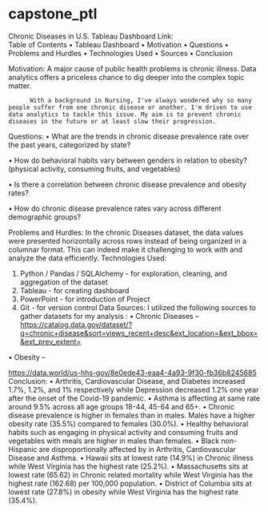 # capstone_ptl
Chronic Diseases in U.S.
Tableau Dashboard
Link:  
Table of Contents
•	Tableau Dashboard
•	Motivation
•	Questions
•	Problems and Hurdles
•	Technologies Used
•	Sources
•	Conclusion

Motivation:
           A major cause of public health problems is chronic illness. Data analytics offers a priceless chance to dig deeper into the complex topic matter. 

          With a background in Nursing, I've always wondered why so many people suffer from one chronic disease or another. I'm driven to use data analytics to tackle this issue. My aim is to prevent chronic diseases in the future or at least slow their progression.

Questions:
•	What are the trends in chronic disease prevalence rate over the past years, categorized by state?

•	How do behavioral habits vary between genders in relation to obesity?  (physical activity, consuming fruits, and vegetables)


•	Is there a correlation between chronic disease prevalence and obesity rates?

•	How do chronic disease prevalence rates vary across different demographic groups?   

Problems and Hurdles:
In the chronic Diseases dataset, the data values were presented horizontally across rows instead of being organized in a columnar format. This can indeed make it challenging to work with and analyze the data efficiently.
Technologies Used:
1.	Python / Pandas / SQLAlchemy - for exploration, cleaning, and aggregation of the dataset
2.	Tableau - for creating dashboard
3.	PowerPoint - for introduction of Project
4.	Git - for version control
Data Sources:
I utilized the following sources to gather datasets for my analysis :
•	Chronic Diseases –
 https://catalog.data.gov/dataset/?q=chronic+disease&sort=views_recent+desc&ext_location=&ext_bbox=&ext_prev_extent=

•	Obesity – 

https://data.world/us-hhs-gov/8e0ede43-eaa4-4a93-9f30-fb36b8245685
Conclusion:
•	Arthritis, Cardiovascular Disease, and Diabetes increased 1.7%, 1.2%, and 1% respectively while Depression decreased 1.2% one year after the onset of the Covid-19 pandemic.
•	Asthma is affecting at same rate around 9.5% across all age groups 18-44, 45-64 and 65+.
•	Chronic disease prevalence is higher in females than in males. Males have a higher obesity rate (35.5%) compared to females (30.0%).
•	 Healthy behavioral habits such as engaging in physical activity and consuming fruits and vegetables with meals are higher in males than females.
•	Black non-Hispanic are disproportionally affected by in Arthritis, Cardiovascular Disease and Asthma. 
•	Hawaii sits at lowest rate (14.9%) in Chronic illness while West Virginia has the highest rate (25.2%).
•	Massachusetts sits at lowest rate (65.62) in Chronic related mortality while West Virginia has the highest rate (162.68) per 100,000 population.
•	District of Columbia sits at lowest rate (27.8%) in obesity while West Virginia has the highest rate (35.4%).
